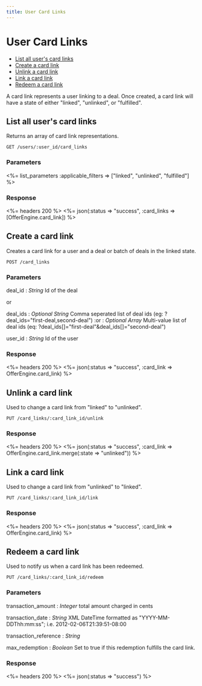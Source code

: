 ```yaml
---
title: User Card Links
---
```


# User Card Links

* [List all user's card links](/v1/users/card_links/#list-all-users-card-links)
* [Create a card link](/v1/users/card_links/#create-a-card-link)
* [Unlink a card link](/v1/users/card_links/#unlink-a-card-link)
* [Link a card link](/v1/users/card_links/#link-a-card-link)
* [Redeem a card link](/v1/users/card_links/#redeem-a-card-link)

A card link represents a user linking to a deal.  Once created, a card link will have a state of either "linked", "unlinked", or "fulfilled".

## List all user's card links
Returns an array of card link representations.

    GET /users/:user_id/card_links

### Parameters

<%= list_parameters :applicable_filters => ["linked", "unlinked", "fulfilled"] %>

### Response

<%= headers 200 %>
<%= json(:status => "success", :card_links => [OfferEngine.card_link]) %>

## Create a card link
Creates a card link for a user and a deal or batch of deals in the linked state.

    POST /card_links

### Parameters

deal_id
: _String_  Id of the deal

or

deal_ids
: _Optional String_ Comma seperated list of deal ids (eg: ?deal_ids="first-deal,second-deal")
:or
: _Optional Array_ Multi-value list of deal ids (eq: ?deal_ids[]="first-deal"&deal_ids[]="second-deal")

user_id
: _String_ Id of the user

### Response

<%= headers 200 %>
<%= json(:status => "success", :card_link => OfferEngine.card_link) %>

## Unlink a card link
Used to change a card link from "linked" to "unlinked".

    PUT /card_links/:card_link_id/unlink

### Response

<%= headers 200 %>
<%= json(:status => "success", :card_link => OfferEngine.card_link.merge(:state => "unlinked")) %>

## Link a card link
Used to change a card link from "unlinked" to "linked".

    PUT /card_links/:card_link_id/link

### Response

<%= headers 200 %>
<%= json(:status => "success", :card_link => OfferEngine.card_link) %>

## Redeem a card link
Used to notify us when a card link has been redeemed.

    PUT /card_links/:card_link_id/redeem

### Parameters

transaction_amount
: _Integer_ total amount charged in cents

transaction_date
: _String_ XML DateTime formatted as "YYYY-MM-DDThh:mm:ss"; i.e. 2012-02-06T21:39:51-08:00

transaction_reference
: _String_

max_redemption
: _Boolean_ Set to true if this redemption fulfills the card link.

### Response

<%= headers 200 %>
<%= json(:status => "success") %>
